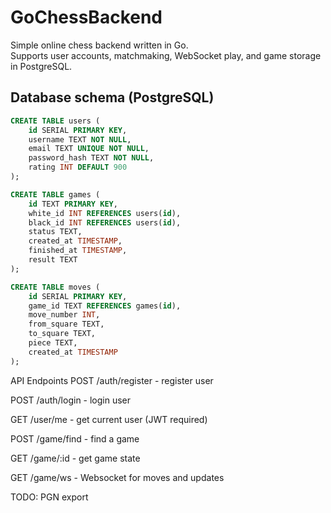 # GoChessBackend

Simple online chess backend written in Go.  
Supports user accounts, matchmaking, WebSocket play, and game storage in PostgreSQL.

## Database schema (PostgreSQL)

```sql
CREATE TABLE users (
    id SERIAL PRIMARY KEY,
    username TEXT NOT NULL,
    email TEXT UNIQUE NOT NULL,
    password_hash TEXT NOT NULL,
    rating INT DEFAULT 900
);

CREATE TABLE games (
    id TEXT PRIMARY KEY,
    white_id INT REFERENCES users(id),
    black_id INT REFERENCES users(id),
    status TEXT,
    created_at TIMESTAMP,
    finished_at TIMESTAMP,
    result TEXT
);

CREATE TABLE moves (
    id SERIAL PRIMARY KEY,
    game_id TEXT REFERENCES games(id),
    move_number INT,
    from_square TEXT,
    to_square TEXT,
    piece TEXT,
    created_at TIMESTAMP
);
```
API Endpoints
POST /auth/register - register user

POST /auth/login - login user

GET /user/me - get current user (JWT required)

POST /game/find - find a game

GET /game/:id - get game state

GET /game/ws - Websocket for moves and updates 

TODO: 
PGN export
